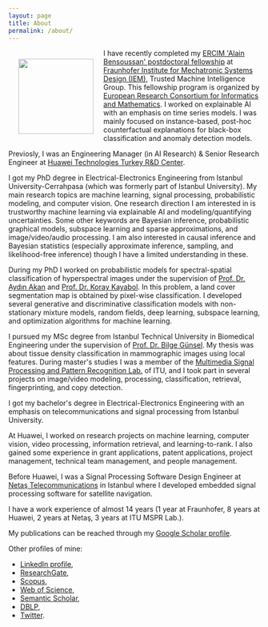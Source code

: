 ```yaml
---
layout: page
title: About
permalink: /about/
---
```


<img style="float: left; padding: 20px;" src="../sezer.jpg" width="150" />

I have recently completed my [ERCIM 'Alain Bensoussan' postdoctoral fellowship](https://fellowship.ercim.eu) at [Fraunhofer Institute for Mechatronic Systems Design (IEM)](https://www.iem.fraunhofer.de), Trusted Machine Intelligence Group. This fellowship program is organized by [European Research Consortium for Informatics and Mathematics](https://www.ercim.eu/). I worked on explainable AI with an emphasis on time series models. I was mainly focused on instance-based, post-hoc counterfactual explanations for black-box classification and anomaly detection models.

Previosly, I was an Engineering Manager (in AI Research) & Senior Research Engineer at [Huawei Technologies Turkey R&D Center](https://www.huawei.com/en/).

I got my PhD degree in Electrical-Electronics Engineering from Istanbul University-Cerrahpasa (which was formerly part of Istanbul University). My main research topics are machine learning, signal processing, probabilistic modeling, and computer vision. One research direction I am interested in is trustworthy machine learning via explainable AI and modeling/quantifying uncertainties. Some other keywords are Bayesian inference, probabilistic graphical models, subspace learning and sparse approximations, and image/video/audio processing. I am also interested in causal inference and Bayesian statistics (especially approximate inference, sampling, and likelihood-free inference) though I have a limited understanding in these.

During my PhD I worked on probabilistic models for spectral-spatial classification of hyperspectral images under the supervision of [Prof. Dr. Aydın Akan](https://scholar.google.com.tr/citations?user=WSG0eK4AAAAJ&hl=en) and [Prof. Dr. Koray Kayabol](https://scholar.google.com.tr/citations?user=lIuXJKEAAAAJ&hl=en). In this problem, a land cover segmentation map is obtained by pixel-wise classification. I developed several generative and discriminative classification models with non-stationary mixture models, random fields, deep learning, subspace learning, and optimization algorithms for machine learning.

I pursued my MSc degree from Istanbul Technical University in Biomedical Engineering under the supervision of [Prof. Dr. Bilge Günsel](https://scholar.google.com.tr/citations?user=ZxQ_Pm8AAAAJ&hl=en). My thesis was about tissue density classification in mammographic images using local features. During master's studies I was a member of the [Multimedia Signal Processing and Pattern Recognition Lab.](http://www.mspr.itu.edu.tr) of ITU, and I took part in several projects on image/video modeling, processing, classification, retrieval, fingerprinting, and copy detection.

I got my bachelor's degree in Electrical-Electronics Engineering with an emphasis on telecommunications and signal processing from Istanbul University.

At Huawei, I worked on research projects on machine learning, computer vision, video processing, information retrieval, and learning-to-rank. I also gained some experience in grant applications, patent applications, project management, technical team management, and people management.

Before Huawei, I was a Signal Processing Software Design Engineer at [Netaş Telecommunications](https://netas.com.tr) in Istanbul where I developed embedded signal processing software for satellite navigation.

I have a work experience of almost 14 years (1 year at Fraunhofer, 8 years at Huawei, 2 years at Netaş, 3 years at ITU MSPR Lab.).

My publications can be reached through my [Google Scholar profile](https://scholar.google.com/citations?user=srwGJWcAAAAJ).

Other profiles of mine:
- [LinkedIn profile](https://www.linkedin.com/in/sezerkutluk),
- [ResearchGate](https://www.researchgate.net/profile/Sezer_Kutluk),
- [Scopus](https://www.scopus.com/authid/detail.uri?authorId=36915186900),
- [Web of Science](https://www.webofscience.com/wos/author/record/783641),
- [Semantic Scholar](https://www.semanticscholar.org/author/Sezer-Kutluk/2684370),
- [DBLP](https://dblp.org/pid/05/10845.html),
- [Twitter](https://twitter.com/sezerkutluk).

<!---
This is the base Jekyll theme. You can find out more info about customizing your Jekyll theme, as well as basic Jekyll usage documentation at [jekyllrb.com](https://jekyllrb.com/)

You can find the source code for the Jekyll new theme at:
{% include icon-github.html username="jekyll" %} /
[minima](https://github.com/jekyll/minima)

You can find the source code for Jekyll at
{% include icon-github.html username="jekyll" %} /
[jekyll](https://github.com/jekyll/jekyll)
--->
